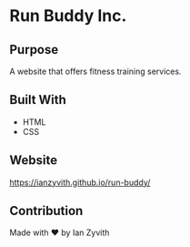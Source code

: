 # Run Buddy Inc.

## Purpose
A website that offers fitness training services.

## Built With
* HTML
* CSS

## Website
https://ianzyvith.github.io/run-buddy/

## Contribution
Made with ❤️ by Ian Zyvith
